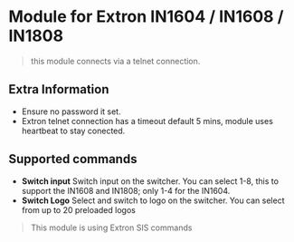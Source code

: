 # Module for Extron IN1604 / IN1608 / IN1808

> this module connects via a telnet connection.

## Extra Information

* Ensure no password it set.
* Extron telnet connection has a timeout default 5 mins, module uses heartbeat to stay conected.

## Supported commands

* **Switch input** Switch input on the switcher. You can select 1-8, this to support the IN1608 and IN1808; only 1-4 for the IN1604.
* **Switch Logo** Select and switch to logo on the switcher. You can select from up to 20 preloaded logos

> This module is using Extron SIS commands
